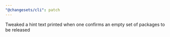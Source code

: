 ```yaml
---
"@changesets/cli": patch
---
```

Tweaked a hint text printed when one confirms an empty set of packages to be released